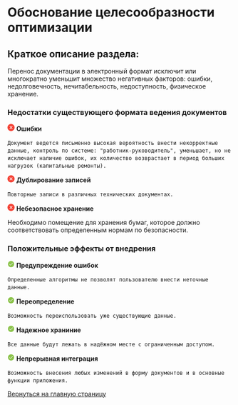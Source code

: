 # **Обоснование целесообразности оптимизации**

## **Краткое описание раздела:**

Перенос документации в электронный формат исключит или многократно уменьшит множество негативных факторов: ошибки, недолговечность, нечитабельность, недоступность, физическое хранение.

### **Недостатки существующего формата ведения документов**

![](../../images/md-images/check-red.png) **Ошибки**

`Документ ведется письменно высокая вероятность внести некорректные данные, контроль по системе: "работник-руководитель", уменьшает, но не исключает наличие ошибок, их количество возврастает в период больших нагрузок (капитальные ремонты).`

![](../../images/md-images/check-red.png) **Дублирование записей**

`Повторные записи в различных технических документах.`

![](../../images/md-images/check-red.png) **Небезопасное хранение**

Необходимо помещение для хранения бумаг, которое должно соответствовать определенным нормам по безопасности.

### **Положительные эффекты от внедрения**

![](../../images/md-images/check-green.png) **Предупреждение ошибок**

`Определенные алгоритмы не позволят пользователю внести неточные данные.`

![](../../images/md-images/check-green.png) **Переопределение**

`Возможность переиспользовать уже существующие данные.`

![](../../images/md-images/check-green.png) **Надежное храниние**
  
`Все данные будут лежать в надёжном месте с ограниченным доступом.`

![](../../images/md-images/check-green.png) **Непрерывная интеграция**
  
`Возможность внесения любых изменений в форму документов и в основные функции приложения.`

[Вернуться на главную страницу](../../README.md)